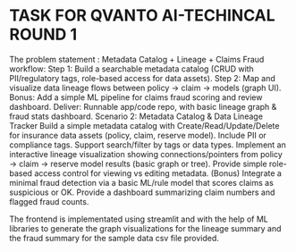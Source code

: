 # TASK FOR QVANTO AI-TECHINCAL ROUND 1
The problem statement :
Metadata Catalog + Lineage + Claims Fraud workflow: Step 1: Build a searchable metadata catalog (CRUD with PII/regulatory tags, role-based access for data assets). Step 2: Map and visualize data lineage flows between policy → claim → models (graph UI). Bonus: Add a simple ML pipeline for claims fraud scoring and review dashboard. Deliver: Runnable app/code repo, with basic lineage graph & fraud stats dashboard. Scenario 2: Metadata Catalog & Data Lineage Tracker Build a simple metadata catalog with Create/Read/Update/Delete for insurance data assets (policy, claim, reserve model). Include PII or compliance tags. Support search/filter by tags or data types. Implement an interactive lineage visualization showing connections/pointers from policy → claim → reserve model results (basic graph or tree). Provide simple role-based access control for viewing vs editing metadata. (Bonus) Integrate a minimal fraud detection via a basic ML/rule model that scores claims as suspicious or OK. Provide a dashboard summarizing claim numbers and flagged fraud counts.

The frontend is implementated using streamlit and with the help of ML libraries to generate the graph visualizations for the lineage summary and the fraud summary for the sample data csv file provided.
